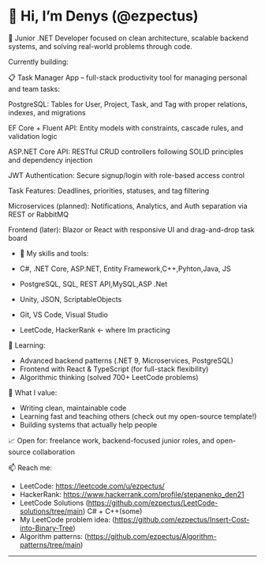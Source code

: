 # 👋 Hi, I’m Denys (@ezpectus)

🔧 Junior .NET Developer focused on clean architecture, scalable backend systems, and solving real-world problems through code.

  Currently building:

📋 Task Manager App – full-stack productivity tool for managing personal and team tasks:

PostgreSQL: Tables for User, Project, Task, and Tag with proper relations, indexes, and migrations

EF Core + Fluent API: Entity models with constraints, cascade rules, and validation logic

ASP.NET Core API: RESTful CRUD controllers following SOLID principles and dependency injection

JWT Authentication: Secure signup/login with role-based access control

Task Features: Deadlines, priorities, statuses, and tag filtering

Microservices (planned): Notifications, Analytics, and Auth separation via REST or RabbitMQ

Frontend (later): Blazor or React with responsive UI and drag-and-drop task board
    


- 🧰 My skills and  tools:

- C#, .NET Core, ASP.NET, Entity Framework,C++,Pyhton,Java, JS
- PostgreSQL, SQL, REST API,MySQL,ASP .Net 
- Unity, JSON, ScriptableObjects
- Git, VS Code, Visual Studio
- LeetCode, HackerRank <- where Im practicing

🧠 Learning:
- Advanced backend patterns (.NET 9, Microservices, PostgreSQL)
- Frontend with React & TypeScript (for full-stack flexibility)
- Algorithmic thinking (solved 700+ LeetCode problems)

🎯 What I value:
- Writing clean, maintainable code
- Learning fast and teaching others (check out my open-source template!)
- Building systems that actually help people

📈 Open for: freelance work, backend-focused junior roles, and open-source collaboration

📫 Reach me:
- LeetCode: https://leetcode.com/u/ezpectus/
- HackerRank: https://www.hackerrank.com/profile/stepanenko_den21
- LeetCode Solutions (https://github.com/ezpectus/LeetCode-solutions/tree/main) C# + C++(some)
- My LeetCode problem idea: (https://github.com/ezpectus/Insert-Cost-into-Binary-Tree)
- Algorithm patterns: (https://github.com/ezpectus/Algorithm-patterns/tree/main)



---
